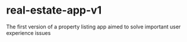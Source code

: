 # real-estate-app-v1
The first version of a property listing app aimed to solve important user experience issues
